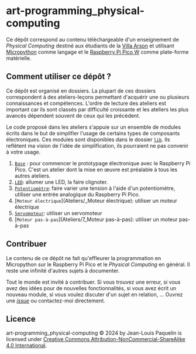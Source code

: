 # art-programming_physical-computing
Ce dépôt correspond au contenu téléchargeable d'un enseignement de _Physical Computing_ 
destiné aux étudiants de la [Villa Arson](https://villa-arson.fr/) et utilisant
[Micropython](https://docs.micropython.org/en/latest/) comme langage
et le [Raspberry Pi Pico W](https://www.raspberrypi.com/documentation/microcontrollers/pico-series.html#picow-technical-specification)
comme plate-forme matérielle.

## Comment utiliser ce dépôt ?

Ce dépôt est organisé en dossiers. La plupart de ces dossiers correspondent à des
ateliers-leçons permettant d'acquérir une ou plusieurs connaissances et compétences.
L'ordre de lecture des ateliers est important car ils sont classés par difficulté
croissante et les ateliers les plus avancés dépendent souvent de ceux qui les précèdent.

Le code proposé dans les ateliers s'appuie sur un ensemble de modules écrits dans le but
de simplifier l'usage de certains types de composants électroniques.
Ces modules sont disponibles dans le dossier [`lib`](lib).
Ils reflètent ma vision de l'idée de simplification, ils pourraient ne pas convenir
à votre usage.

1. [`Base`](Ateliers/1_Base) :
pour commencer le prototypage électronique avec le Raspberry Pi Pico.
C'est un atelier dont la mise en œuvre est préalable à tous les autres ateliers.
2. [`LED`](Ateliers/2_LED): allumer une LED, la faire clignoter.
3. [`Potentiomètre`](Ateliers/3_Potentiomètre): faire varier une tension à l'aide
d'un potentiomètre, utiliser une entrée analogique du Raspberry Pi Pico.
4. [`Moteur électrique`](Ateliers/_Moteur électrique): utiliser un moteur électrique
5. [`Servomoteur`](Ateliers/_Servomoteur): utiliser un servomoteur
6. [`Moteur pas-à-pas`](Ateliers/7_Moteur pas-à-pas): utiliser un moteur pas-à-pas

## Contribuer

Le contenu de ce dépôt ne fait qu'effleurer la programmation en Micropython
sur le Raspberry Pi Pico et le _Physical Computing_ en général.
Il reste une infinité d'autres sujets à documenter.

Tout le monde est invité à contribuer.
Si vous trouvez une erreur, si vous avez des idées pour de nouvelles fonctionnalités,
si vous avez écrit un nouveau module, si vous voulez discuter d'un sujet en relation, ...
Ouvrez une [_issue_](https://github.com/jlp6k/art-programming_physical-computing/issues)
ou contactez-moi directement.

## Licence

art-programming_physical-computing © 2024 by Jean-Louis Paquelin is licensed under [Creative Commons Attribution-NonCommercial-ShareAlike 4.0 International](https://creativecommons.org/licenses/by-nc-sa/4.0/?ref=chooser-v1).
